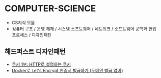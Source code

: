 # COMPUTER-SCIENCE
- CS지식 모음
- 컴퓨터 구조 / 운영 체제 / 시스템 소프트웨어 / 네트워크 / 소프트웨어 공학과 현업 프로세스 / 디자인패턴

## 해드퍼스트 디자인패턴
- [쿠키 1부: HTTP로 설명하는 쿠키](https://www.daleseo.com/http-cookies/)
- [Docker로 Let's Encrypt 인증서 발급하기 (도메인 발급 없이)](https://velog.io/@jungsangu/Docker%EB%A1%9C-Lets-Encrypt-%EC%9D%B8%EC%A6%9D%EC%84%9C-%EB%B0%9C%EA%B8%89%ED%95%98%EA%B8%B0-%EB%8F%84%EB%A9%94%EC%9D%B8-%EB%B0%9C%EA%B8%89-%EC%97%86%EC%9D%B4)
